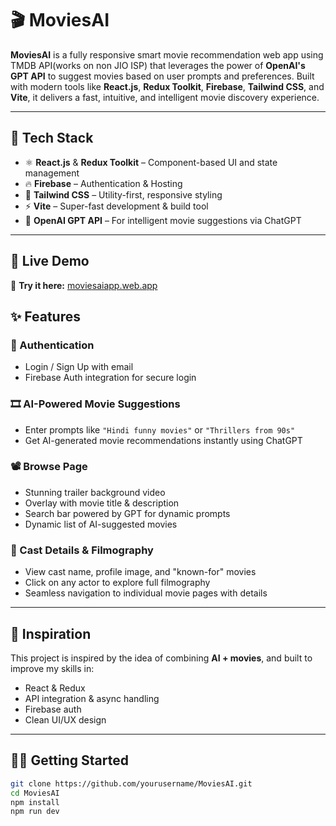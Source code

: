 # 🎬 MoviesAI

**MoviesAI** is a fully responsive smart movie recommendation web app using TMDB API(works on non JIO ISP) that leverages the power of **OpenAI's GPT API** to suggest movies based on user prompts and preferences. Built with modern tools like **React.js**, **Redux Toolkit**, **Firebase**, **Tailwind CSS**, and **Vite**, it delivers a fast, intuitive, and intelligent movie discovery experience.

---

## 🚀 Tech Stack

- ⚛️ **React.js** & **Redux Toolkit** – Component-based UI and state management  
- 🔥 **Firebase** – Authentication & Hosting  
- 💨 **Tailwind CSS** – Utility-first, responsive styling  
- ⚡ **Vite** – Super-fast development & build tool  
- 🧠 **OpenAI GPT API** – For intelligent movie suggestions via ChatGPT  

---
## 🤖 Live Demo

🔗 **Try it here:** [moviesaiapp.web.app](https://moviesaiapp.web.app)

## ✨ Features

### 🔐 Authentication  
- Login / Sign Up with email  
- Firebase Auth integration for secure login  

### 🎞️ AI-Powered Movie Suggestions  
- Enter prompts like `"Hindi funny movies"` or `"Thrillers from 90s"`  
- Get AI-generated movie recommendations instantly using ChatGPT  

### 📽️ Browse Page  
- Stunning trailer background video  
- Overlay with movie title & description  
- Search bar powered by GPT for dynamic prompts  
- Dynamic list of AI-suggested movies  

### 👥 Cast Details & Filmography  
- View cast name, profile image, and "known-for" movies  
- Click on any actor to explore full filmography  
- Seamless navigation to individual movie pages with details  

---

## 🧠 Inspiration  
This project is inspired by the idea of combining **AI + movies**, and built to improve my skills in:  
- React & Redux  
- API integration & async handling  
- Firebase auth  
- Clean UI/UX design  

---

## 🧑‍💻 Getting Started

```bash
git clone https://github.com/yourusername/MoviesAI.git
cd MoviesAI
npm install
npm run dev

